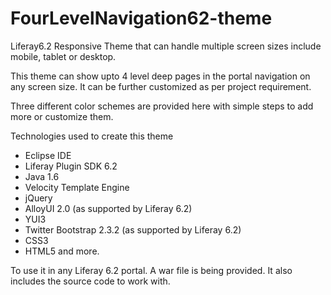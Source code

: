 # FourLevelNavigation62-theme

Liferay6.2 Responsive Theme that can handle multiple screen sizes include mobile, tablet or desktop.

This theme can show upto 4 level deep pages in the portal navigation on any screen size. It can be further customized as per project requirement.

Three different color schemes are provided here with simple steps to add more or customize them.

Technologies used to create this theme
- Eclipse IDE
- Liferay Plugin SDK 6.2
- Java 1.6
- Velocity Template Engine
- jQuery
- AlloyUI 2.0 (as supported by Liferay 6.2)
- YUI3
- Twitter Bootstrap 2.3.2 (as supported by Liferay 6.2)
- CSS3
- HTML5 and more.

To use it in any Liferay 6.2 portal. 
A war file is being provided. It also includes the source code to work with.
